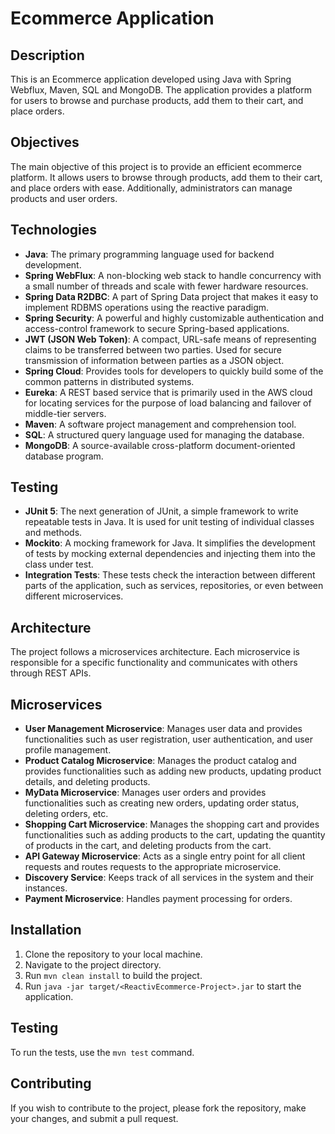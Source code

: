 # Ecommerce Application

## Description

This is an Ecommerce application developed using Java with Spring Webflux, Maven, SQL and MongoDB. The application provides a platform for users to browse and purchase products, add them to their cart, and place orders.

## Objectives

The main objective of this project is to provide an efficient ecommerce platform. It allows users to browse through products, add them to their cart, and place orders with ease. Additionally, administrators can manage products and user orders.

## Technologies

- **Java**: The primary programming language used for backend development.
- **Spring WebFlux**: A non-blocking web stack to handle concurrency with a small number of threads and scale with fewer hardware resources.
- **Spring Data R2DBC**: A part of Spring Data project that makes it easy to implement RDBMS operations using the reactive paradigm.
- **Spring Security**: A powerful and highly customizable authentication and access-control framework to secure Spring-based applications.
- **JWT (JSON Web Token)**: A compact, URL-safe means of representing claims to be transferred between two parties. Used for secure transmission of information between parties as a JSON object.
- **Spring Cloud**: Provides tools for developers to quickly build some of the common patterns in distributed systems.
- **Eureka**: A REST based service that is primarily used in the AWS cloud for locating services for the purpose of load balancing and failover of middle-tier servers.
- **Maven**: A software project management and comprehension tool.
- **SQL**: A structured query language used for managing the database.
- **MongoDB**: A source-available cross-platform document-oriented database program.


## Testing

- **JUnit 5**: The next generation of JUnit, a simple framework to write repeatable tests in Java. It is used for unit testing of individual classes and methods.
- **Mockito**: A mocking framework for Java. It simplifies the development of tests by mocking external dependencies and injecting them into the class under test.
- **Integration Tests**: These tests check the interaction between different parts of the application, such as services, repositories, or even between different microservices.


## Architecture

The project follows a microservices architecture. Each microservice is responsible for a specific functionality and communicates with others through REST APIs.

## Microservices

- **User Management Microservice**: Manages user data and provides functionalities such as user registration, user authentication, and user profile management.
- **Product Catalog Microservice**: Manages the product catalog and provides functionalities such as adding new products, updating product details, and deleting products.
- **MyData Microservice**: Manages user orders and provides functionalities such as creating new orders, updating order status, deleting orders, etc.
- **Shopping Cart Microservice**: Manages the shopping cart and provides functionalities such as adding products to the cart, updating the quantity of products in the cart, and deleting products from the cart.
- **API Gateway Microservice**: Acts as a single entry point for all client requests and routes requests to the appropriate microservice.
- **Discovery Service**: Keeps track of all services in the system and their instances.
- **Payment Microservice**: Handles payment processing for orders.

## Installation

1. Clone the repository to your local machine.
2. Navigate to the project directory.
3. Run `mvn clean install` to build the project.
4. Run `java -jar target/<ReactivEcommerce-Project>.jar` to start the application.

## Testing

To run the tests, use the `mvn test` command.

## Contributing

If you wish to contribute to the project, please fork the repository, make your changes, and submit a pull request.
